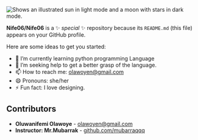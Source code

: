 <picture>
  <source media="(prefers-color-scheme: dark)" srcset="https://user-images.githubusercontent.com/25423296/163456776-7f95b81a-f1ed-45f7-b7ab-8fa810d529fa.png">
  <source media="(prefers-color-scheme: light)" srcset="https://user-images.githubusercontent.com/25423296/163456779-a8556205-d0a5-45e2-ac17-42d089e3c3f8.png">
  <img alt="Shows an illustrated sun in light mode and a moon with stars in dark mode." src="https://user-images.githubusercontent.com/25423296/163456779-a8556205-d0a5-45e2-ac17-42d089e3c3f8.png">
</picture>


**Nife06/Nife06** is a ✨ _special_ ✨ repository because its `README.md` (this file) appears on your GitHub profile.

Here are some ideas to get you started:

- 🌱 I’m currently learning python programming Language
- 🤔 I’m seeking help to get a better grasp of the language.
- 📫 How to reach me: olawoyen@gmail.com
- 😄 Pronouns: she/her
- ⚡ Fun fact: I love designing.

## Contributors

- **Oluwanifemi Olawoye** - [olawoyen@gmail.com](mailto:olawoyen@gmail.com)  
- **Instructor: Mr.Mubarrak** - [github.com/mubarraqqq](https://github.com/mubarraqqq)


